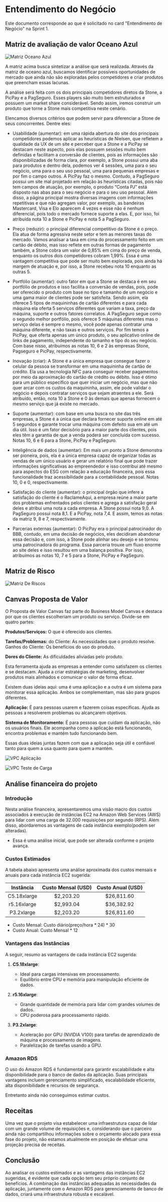 # Entendimento do Negócio

Este documento corresponde ao que é solicitado no card "Entendimento de Negócio" na Sprint 1.

##  Matriz de avaliação de valor Oceano Azul

![Matriz Oceano Azul](img/sprint_1/oceano-azul.png)

A matriz acima busca sintetizar a análise que será realizada. Através da matriz de oceano azul, buscamos identificar possíveis oportunidades de mercado que ainda não são exploradas pelos competidores e criar produtos que preencham essas lacunas. 

A análise será feita com os dois principais competidores diretos da Stone, a PicPay e a PagSeguro. Esses players são muito bem estruturados e possuem um market share considerável. Sendo assim, iremos construir um produto que torne a Stone mais competitiva neste cenário. 

Elencamos diversos critérios que podem servir para diferenciar a Stone de seus concorrentes. Dentre eles:

+ Usabilidade (aumentar): em uma rápida abertura do site dos principais competidores podemos aplicar as heurísticas de Nielsen, que refletem a qualidade da UX de um site e perceber que a Stone e a PicPay se destacam neste aspecto, pois elas possuem sessões muito bem definidas e facilitam a conversão de clientes, pois as informações são disponibilizadas de forma clara, por exemplo, a Stone possui uma aba para produtos e dentro dela, podemos ver 4 sessões, uma para o seu negócio, uma para o seu uso pessoal, uma para pequenas empresas e por fim o campo outros. A PicPay faz o mesmo. Contudo, a PagSeguro possui um site mal projetado em relação às heurísticas citadas, pois não tem campos de atuação, por exemplo, o produto “Conta PJ” está disposto nas abas para o seu negócio e para o seu uso pessoal. Além disso, a página principal mostra diversas imagens com informações repetitivas e que não agregam valor, por exemplo, as bandeiras Mastercard, Visa e Elo aparecem 4 vezes e esse não é nenhum diferencial, pois todo o mercado fornece suporte a elas. E, por isso, foi atribuída nota 10 a Stone e PicPay e nota 5 a PagSeguro.

+ Preço (reduzir): o principal diferencial competitivo da Stone é o preço. Ela atua de forma agressiva neste setor e tem as menores taxas do mercado. Vamos analisar a taxa em cima do processamento feito em um cartão de débito, mas isso reflete em outras formas de pagamento também, a Stone cobra um valor de 0,85% em cima do preço de venda, enquanto os outros dois competidores cobram 1,99%. Essa é uma vantagem competitiva que pode ser muito bem explorada, pois ainda há margem de atuação e, por isso, a Stone recebeu nota 10 enquanto as outras 5.

+ Portfólio (aumentar): outro fator em que a Stone se destaca é em seu portfólio de produtos e isso facilita a conversão de vendas, pois, pode ser oferecido o produto com base no tipo e tamanho de um negócio e uma gama maior de clientes pode ser satisfeita. Sendo assim, ela oferece 5 tipos de maquininhas de cartão diferentes e para cada máquina ela oferta 5 serviços diferentes que variam a taxa, preço da máquina, suporte e outros fatores correlatos. A PagSeguro segue como o segundo melhor portfólio, pois oferece 5 máquinas diferentes mas o serviço delas é sempre o mesmo, você pode apenas contratar uma máquina diferente, e não taxas e outros serviços. Por fim temos a PicPay, que oferta apenas um único produto, o seu aplicativo online de links de pagamento, independente do tamanho e tipo do seu negócio. Com base nisso, atribuímos as notas 10, 6 e 2 às empresas Stone, Pagseguro e PicPay, respectivamente.

+ Inovação (criar): A Stone é a única empresa que consegue fazer o celular da pessoa se transformar em uma maquininha de cartão de crédito. Ela usa a tecnologia NFC para conseguir receber pagamentos por meio da aproximação do cartão de crédito ou débito. Isso é ótimo para um público específico que quer iniciar um negócio, mas que não quer arcar com os custos da maquininha, assim, ele pode validar o negócio e depois contratar serviços que sejam atraentes a ele. Será atribuído, então, nota 10 a Stone e 0 às demais que apenas fornecem o mesmo serviço que já existe no mercado.

+ Suporte (aumentar): com base em uma busca no site das três empresas, a Stone é a única que declara fornecer suporte online em até 5 segundos e garante trocar uma máquina com defeito sua em até um dia útil. Isso é um fator decisório para a maior parte dos clientes, pois eles têm a garantia de que a venda poderá ser concluída com sucesso. Notas 10, 6 e 6 para a Stone, PicPay e PagSeguro.

+ Inteligência de dados (aumentar): Em mais um ponto a Stone demonstra ser pioneira, pois, ela é a única empresa capaz de organizar todas as vendas de um único usuário e gerar um relatório final que pode trazer informações significativas ao empreendedor e isso contribui até mesmo para aspectos do ESG com relação a educação financeira, pois essa funcionalidade traz acessibilidade para a contabilidade pessoal. Notas 10, 0 e 0, respectivamente. 

+ Satisfação do cliente (aumentar): o principal órgão que infere a satisfação do cliente é o RaclameAqui, a empresa reúne a maior parte dos problemas enfrentados pelos clientes e agrega a satisfação geral deles e atribui uma nota a cada empresa. A Stone possui nota 9,0. A PagSeguro possui nota 8,1. E a PicPay, nota 7,4. E assim, temos as notas da matriz 9, 8 e 7, respectivamente. 

+ Parcerias externas (aumentar): O PicPay era o principal patrocinador do BBB, contudo, em uma decisão de negócios, eles decidiram abandonar essa decisão e, com isso, a Stone pode alinhar seu desejo e se tornou uma patrocinadora do programa. Essa parceria trouxe um fluxo enorme ao site deles e isso resultou em uma balança positiva. Por isso, atribuímos as notas 10, 7 e 5 para a Stone, PicPay e PagSeguro.

## Matriz de Risco

![Matriz De Riscos](img/sprint_1/matriz-de-riscos.png)


## Canvas Proposta de Valor

O Proposta de Valor Canvas faz parte do Business Model Canvas e destaca por que os clientes escolheriam um produto ou serviço. Divide-se em quatro partes:

**Produtos/Serviços:** O que é oferecido aos clientes.

**Tarefas/Problemas:** do Cliente: As necessidades que o produto resolve.
Ganhos do Cliente: Os benefícios do uso do produto.

**Dores do Cliente:** As dificuldades aliviadas pelo produto.

Esta ferramenta ajuda as empresas a entender como satisfazem os clientes e se destacam. Ajuda a criar estratégias de marketing, desenvolver produtos mais alinhados e comunicar o valor de forma eficaz.

Existem duas ideias aqui: uma é uma aplicação e a outra é um sistema para monitorar essa aplicação. Ambos se complementam, mas são para grupos diferentes.

**Aplicação:** É para pessoas usarem e fazerem coisas específicas. Ajuda as pessoas a resolverem problemas ou alcançarem objetivos.

**Sistema de Monitoramento:** É para pessoas que cuidam da aplicação, não os usuários finais. Ele acompanha como a aplicação está funcionando, encontra problemas e mantém tudo funcionando bem.

Essas duas ideias juntas fazem com que a aplicação seja útil e confiável tanto para quem a usa quanto para quem a mantém.

![VPC Aplicação](img/sprint_1/VPC-1.png)

![VPC Teste de Carga](img/sprint_1/VPC-2.png)

## Análise financeira do projeto

### Introdução

Nesta análise financeira, apresentaremos uma visão macro dos custos associados à execução de instâncias EC2 na Amazon Web Services (AWS) para lidar com uma carga de 32.000 requisições por segundo (RPS). Além disso, abordaremos as vantagens de cada instância exemplo(podem ser alteradas).

* Essa é uma análise inicial, que pode ser alterada conforme o projeto avança.

### Custos Estimados

A tabela abaixo apresenta uma análise aproximada dos custos mensais e anuais para cada instância EC2 sugerida:

|         **Instância**         | **Custo Mensal (USD)** | **Custo Anual (USD)** |
|:----------------------------:|:----------------------:|:--------------------:|
|    C5.18xlarge   |       $2,203.20      |      $26,811.60     |
|    r5.16xlarge   |       $2,993.04      |      $36,382.92     |
|    P3.2xlarge    |       $2,203.20      |      $26,811.60     |

* Custo Mensal: Custo diário(preço/hora * 24) * 30
* Custo Anual: Custo Mensal * 12

### Vantagens das Instâncias

A seguir, resumo as vantagens de cada instância EC2 sugerida:

1. **C5.18xlarge**:
   - Ideal para cargas intensivas em processamento.
   - Equilíbrio entre CPU e memória para manipulação eficiente de dados.

2. **r5.16xlarge**:
   - Grande quantidade de memória para lidar com grandes volumes de dados.
   - CPU poderosa para processamento rápido.

3. **P3.2xlarge**:
   - Aceleração por GPU (NVIDIA V100) para tarefas de aprendizado de máquina e processamento de imagens.
   - Paralelização de tarefas usando a GPU.

### Amazon RDS

O uso do Amazon RDS é fundamental para garantir escalabilidade e alta disponibilidade para o banco de dados da aplicação. Suas principais vantagens incluem gerenciamento simplificado, escalabilidade eficiente, alta disponibilidade e recursos de segurança.

Entretanto ainda não conseguimos estimar custos.

## Receitas 

Uma vez que o projeto visa estabelecer uma infraestrutura capaz de lidar com um grande volume de requisições e, considerando que o parceiro ainda não compartilhou informações sobre o orçamento alocado para essa fase do projeto, não estamos atualmente em posição de efetuar uma projeção precisa de receitas.


## Conclusão

Ao analisar os custos estimados e as vantagens das instâncias EC2 sugeridas, é evidente que cada opção tem seu próprio conjunto de benefícios. A combinação das instâncias adequadas às necessidades da aplicação, juntamente com o Amazon RDS para gerenciamento de banco de dados, criará uma infraestrutura robusta e escalável. 